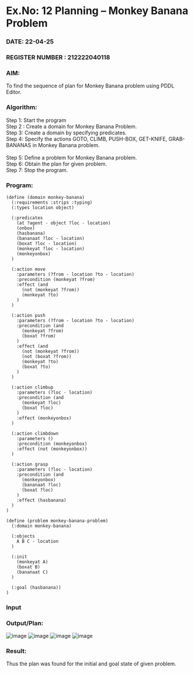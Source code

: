 # Ex.No: 12  Planning –  Monkey Banana Problem
### DATE: 22-04-25                                                                           
### REGISTER NUMBER : 212222040118
### AIM: 
To find the sequence of plan for Monkey Banana problem using PDDL Editor.
###  Algorithm:
Step 1:  Start the program <br> 
Step 2 : Create a domain for Monkey Banana Problem. <br> 
Step 3:  Create a domain by specifying predicates. <br> 
Step 4: Specify the actions GOTO, CLIMB, PUSH-BOX, GET-KNIFE, GRAB-BANANAS in Monkey Banana problem.<br>  
Step 5:   Define a problem for Monkey Banana problem.<br> 
Step 6:  Obtain the plan for given problem.<br> 
Step 7: Stop the program.<br> 
### Program:
```
(define (domain monkey-banana)
  (:requirements :strips :typing)
  (:types location object)

  (:predicates
    (at ?agent - object ?loc - location)
    (onbox)
    (hasbanana)
    (bananaat ?loc - location)
    (boxat ?loc - location)
    (monkeyat ?loc - location)
    (monkeyonbox)
  )

  (:action move
    :parameters (?from - location ?to - location)
    :precondition (monkeyat ?from)
    :effect (and
      (not (monkeyat ?from))
      (monkeyat ?to)
    )
  )

  (:action push
    :parameters (?from - location ?to - location)
    :precondition (and
      (monkeyat ?from)
      (boxat ?from)
    )
    :effect (and
      (not (monkeyat ?from))
      (not (boxat ?from))
      (monkeyat ?to)
      (boxat ?to)
    )
  )

  (:action climbup
    :parameters (?loc - location)
    :precondition (and
      (monkeyat ?loc)
      (boxat ?loc)
    )
    :effect (monkeyonbox)
  )

  (:action climbdown
    :parameters ()
    :precondition (monkeyonbox)
    :effect (not (monkeyonbox))
  )

  (:action grasp
    :parameters (?loc - location)
    :precondition (and
      (monkeyonbox)
      (bananaat ?loc)
      (boxat ?loc)
    )
    :effect (hasbanana)
  )
)

```

```
(define (problem monkey-banana-problem)
  (:domain monkey-banana)

  (:objects
    A B C - location
  )

  (:init
    (monkeyat A)
    (boxat B)
    (bananaat C)
  )

  (:goal (hasbanana))
)

```








### Input 

### Output/Plan:
![image](https://github.com/user-attachments/assets/f99ce161-24de-4e6e-87d7-970bd40396e3)
![image](https://github.com/user-attachments/assets/49506acd-27e3-4534-975f-18efd7534d6f)
![image](https://github.com/user-attachments/assets/61bd336d-58af-42d8-8412-59ca16aa862c)
![image](https://github.com/user-attachments/assets/71d8a97e-b7bb-4f2d-9d20-e071141ca7f7)





### Result:
Thus the plan was found for the initial and goal state of given problem.
